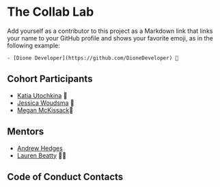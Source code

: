 # The Collab Lab

Add yourself as a contributor to this project as a Markdown link that links your name to your GitHub profile and shows your favorite emoji, as in the following example:

    - [Dione Developer](https://github.com/DioneDeveloper) 💅

## Cohort Participants

- [Katia Utochkina](https://github.com/katia-utochkina) 🌸
- [Jessica Woudsma](https://github.com/jssckbl) 🦅
- [Megan McKissack](https://github.com/meganmckissack)📼

## Mentors

- [Andrew Hedges](https://github.com/segdeha)
- [Lauren Beatty](https://github.com/laurenmbeatty) 👩‍🎤

## Code of Conduct Contacts
